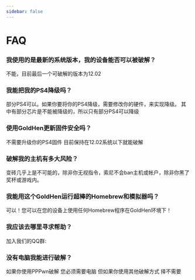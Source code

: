 ```yaml
---
sidebar: false
---
```


# FAQ

### 我使用的是最新的系统版本，我的设备能否可以被破解？
不能，目前最后一个可破解的版本为12.02

### 我能把我的PS4降级吗？
部分PS4可以。如果你要将你的PS4降级，需要修改你的硬件，来实现降级。
其中有部分芯片是不能被降级的，所以只有部分PS4可以降级

### 使用GoldHen更新固件安全吗？
不需要升级你的PS4固件 目前保持在12.02系统以下就能破解

### 破解我的主机有多大风险？
变砖几乎上是不可能的，除非你无视指令，索尼不会ban主机或帐户，除非你黑了奖杯或游戏内。

### 我能用这个GoldHen运行超棒的Homebrew和模拟器吗？
可以！您可以在您的设备上使用任何Homebrew程序在GoldHen环境下！

### 我应该去哪里寻求帮助？
加入我们的QQ群:

### 没有电脑我能进行破解？
如果你使用PPPwn破解 您必须需要电脑
但如果你使用其他破解方式 择不需要

